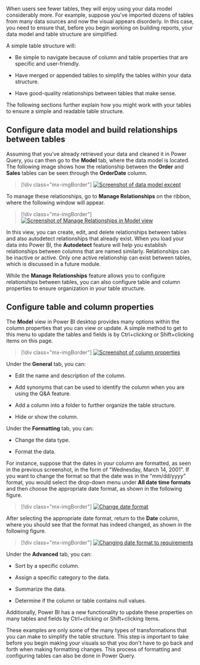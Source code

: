 When users see fewer tables, they will enjoy using your data model considerably more. For example, suppose you've imported dozens of tables from many data sources and now the visual appears disorderly. In this case, you need to ensure that, before you begin working on building reports, your data model and table structure are simplified.

A simple table structure will:

-   Be simple to navigate because of column and table properties that are specific and user-friendly.

-   Have merged or appended tables to simplify the tables within your data structure.

-   Have good-quality relationships between tables that make sense.

The following sections further explain how you might work with your tables to ensure a simple and readable table structure.

## Configure data model and build relationships between tables

Assuming that you've already retrieved your data and cleaned it in Power Query, you can then go to the **Model** tab, where the data model is located. The following image shows how the relationship between the **Order** and **Sales** tables can be seen through the **OrderDate** column. 

> [!div class="mx-imgBorder"]
> [![Screenshot of data model except](../media/02-data-model-example-01-ssm.png)](../media/02-data-model-example-01-ssm.png#lightbox)

To manage these relationships, go to **Manage Relationships** on the ribbon, where the following window will appear.

> [!div class="mx-imgBorder"]
> [![Screenshot of Manage Relationships in Model view](../media/02-manage-relationships-window-02-ss.png)](../media/02-manage-relationships-window-02-ss.png#lightbox)

In this view, you can create, edit, and delete relationships between tables and also autodetect relationships that already exist. When you load your data into Power BI, the **Autodetect** feature will help you establish relationships between columns that are named similarly. Relationships can be inactive or active. Only one active relationship can exist between tables, which is discussed in a future module.

While the **Manage Relationships** feature allows you to configure relationships between tables, you can also configure table and column properties to ensure organization in your table structure.

## Configure table and column properties

The **Model** view in Power BI desktop provides many options within the column properties that you can view or update. A simple method to get to this menu to update the tables and fields is by Ctrl+clicking or Shift+clicking items on this page.

> [!div class="mx-imgBorder"]
> [![Screenshot of column properties](../media/02-configure-properties-03-ss.png)](../media/02-configure-properties-03-ss.png#lightbox)

Under the **General** tab, you can:

-   Edit the name and description of the column.

-   Add synonyms that can be used to identify the column when you are using the Q&A feature.

-   Add a column into a folder to further organize the table structure.

-   Hide or show the column.

Under the **Formatting** tab, you can:

-   Change the data type.

-   Format the data.

For instance, suppose that the dates in your column are formatted, as seen in the previous screenshot, in the form of "Wednesday, March 14, 2001". If you want to change the format so that the date was in the "mm/dd/yyyy" format, you would select the drop-down menu under **All date time formats** and then choose the appropriate date format, as shown in the following figure.

> [!div class="mx-imgBorder"]
> [![Change date format](../media/02-change-date-format-05-ss.png)](../media/02-change-date-format-05-ss.png#lightbox)

After selecting the appropriate date format, return to the **Date** column, where you should see that the format has indeed changed, as shown in the following figure.

> [!div class="mx-imgBorder"]
> [![Changing date format to requirements](../media/02-result-changing-format-06-ss.png)](../media/02-result-changing-format-06-ss.png#lightbox)

Under the **Advanced** tab, you can:

-   Sort by a specific column.

-   Assign a specific category to the data.

-   Summarize the data.

-   Determine if the column or table contains null values.

Additionally, Power BI has a new functionality to update these properties on many tables and fields by Ctrl+clicking or Shift+clicking items.

These examples are only some of the many types of transformations that you can make to simplify the table structure. This step is important to take before you begin making your visuals so that you don't have to go back and forth when making formatting changes. This process of formatting and configuring tables can also be done in Power Query.
